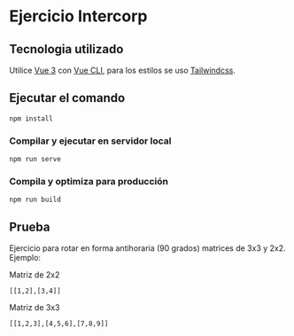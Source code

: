 # Ejercicio Intercorp
## Tecnologia utilizado
Utilice [Vue 3](https://v3.vuejs.org/guide/installation.html) con [Vue CLI](https://cli.vuejs.org/), para los estilos se uso [Tailwindcss](https://tailwindcss.com/).

## Ejecutar el comando
```
npm install
```

### Compilar y ejecutar en servidor local
```
npm run serve
```

### Compila y optimiza para producción
```
npm run build
```

## Prueba 
Ejercicio para rotar en forma antihoraria (90 grados) matrices de 3x3 y 2x2. Ejemplo:

Matriz de 2x2
```
[[1,2],[3,4]]
```
Matriz de 3x3
```
[[1,2,3],[4,5,6],[7,8,9]]
```